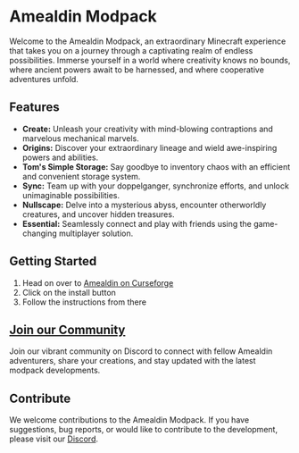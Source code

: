 # Amealdin Modpack

Welcome to the Amealdin Modpack, an extraordinary Minecraft experience that takes you on a journey through a captivating realm of endless possibilities. Immerse yourself in a world where creativity knows no bounds, where ancient powers await to be harnessed, and where cooperative adventures unfold.

## Features
- **Create:** Unleash your creativity with mind-blowing contraptions and marvelous mechanical marvels.
- **Origins:** Discover your extraordinary lineage and wield awe-inspiring powers and abilities.
- **Tom's Simple Storage:** Say goodbye to inventory chaos with an efficient and convenient storage system.
- **Sync:** Team up with your doppelganger, synchronize efforts, and unlock unimaginable possibilities.
- **Nullscape:** Delve into a mysterious abyss, encounter otherworldly creatures, and uncover hidden treasures.
- **Essential:** Seamlessly connect and play with friends using the game-changing multiplayer solution.

## Getting Started
1. Head on over to [Amealdin on Curseforge](https://curseforge.com/minecraft/modpacks/amealdin)
2. Click on the install button
3. Follow the instructions from there

## [Join our Community](https://discord.gg/GWFJm7XDFn)
Join our vibrant community on Discord to connect with fellow Amealdin adventurers, share your creations, and stay updated with the latest modpack developments.

## Contribute
We welcome contributions to the Amealdin Modpack. If you have suggestions, bug reports, or would like to contribute to the development, please visit our [Discord](https://discord.gg/GWFJm7XDFn).
